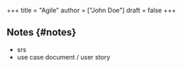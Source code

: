 +++
title = "Agile"
author = ["John Doe"]
draft = false
+++

## Notes {#notes}

-   srs
-   use case document / user story
